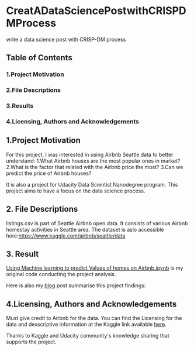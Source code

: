 # CreatADataSciencePostwithCRISPDMProcess
 write a data science post with CRISP-DM process
 
 ## Table of Contents
 ### 1.Project Motivation
 ### 2.File Descriptions
 ### 3.Results
 ### 4.Licensing, Authors and Acknowledgements
 
 
 ## 1.Project Motivation
 For this project, I was interested in using Airbnb Seattle data to better understand:
 1.What Airbnb houses are the most popular ones in market?
 2.What is the factor that related with the Airbnb price the most?
 3.Can we predict the price of Airbnb houses?

It is also a project for Udacity Data Scientist Nanodegree program. This project aims to have a focus on the data science process.

## 2. File Descriptions
listings.csv is part of Seattle Airbnb open data. It consists of various Airbnb homestay activities in Seattle area.
The dataset is aslo accessible here:https://www.kaggle.com/airbnb/seattle/data

## 3. Result
[Using Machine learning to predict Values of homes on Airbnb.ipynb](https://github.com/minyansh7/CreatADataSciencePostwithCRISPDMProcess/blob/main/Using%20Machine%20learning%20to%20predict%20Values%20of%20homes%20on%20Airbnb.ipynb) is my original code conducting the project analysis.

Here is also my [blog](https://minyansh.blogspot.com/2021/06/use-data-science-to-predict-airbnb.html) post summarise this project findings:


## 4.Licensing, Authors and Acknowledgements
Must give credit to Airbnb for the data. You can find the Licensing for the data and dexscriptive information at the Kaggle link available [here](https://www.kaggle.com/airbnb/seattle/data).

Thanks to Kaggle and Udacity community's knowledge sharing that supports the project.
